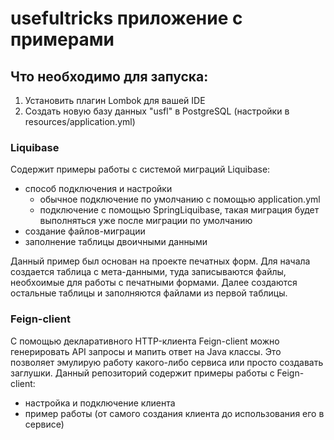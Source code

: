 # usefultricks приложение с примерами

## Что необходимо для запуска:
1. Установить плагин Lombok для вашей IDE
2. Создать новую базу данных "usfl" в PostgreSQL (настройки в resources/application.yml)

### Liquibase 
Содержит примеры работы с системой миграций Liquibase:
- способ подключения и настройки
  - обычное подключение по умолчанию с помощью application.yml
  - подключение с помощью SpringLiquibase, такая миграция будет выполняться уже после миграции по умолчанию
- создание файлов-миграции
- заполнение таблицы двоичными данными

Данный пример был основан на проекте печатных форм. 
Для начала создается таблица с мета-данными, туда записываются файлы, необхоимые для работы
с печатными формами. Далее создаются остальные таблицы и заполняются файлами из первой таблицы.

### Feign-client
С помощью декларативного HTTP-клиента Feign-client можно генерировать API запросы и мапить ответ 
на Java классы. Это позволяет эмулирую работу какого-либо сервиса или просто создавать заглушки.
Данный репозиторий содержит примеры работы с Feign-client:
- настройка и подключение клиента
- пример работы (от самого создания клиента до использования его в сервисе)
